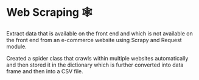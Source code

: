 # Web Scraping 🕸️

Extract data that is available on the front end and which is not available on the front end from an e-commerce website using Scrapy and Request module.

Created a spider class that crawls within multiple websites automatically and then stored it in the dictionary which is further converted into data frame and then into a CSV file.
